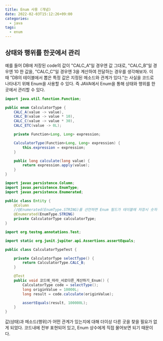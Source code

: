 ```yaml
---
title: Enum 사용 (개념)
date: 2022-02-03T15:12:26+09:00
categories:
  - java
tags: 
  - enum
---
```


## 상태와 행위를 한곳에서 관리
예를 들어 DB에 저장된 code의 값이 "CALC_A"일 경우엔 값 그대로, "CALC_B"일 경우엔 10 한 값을, "CALC_C"일 경우엔 3을 계산하여 전달하는 경우를 생각해보자.
이 때 "DB의 테이블에서 뽑은 특정 값은 지정된 메소드와 관계가 있다."는 사실을 코드로 나타내기 위해 Enum을 사용할 수 있다.
즉 JAVA에서 Enum을 통해 상태와 행위를 한곳에서 관리할 수 있다.

```java
import java.util.function.Function;

public enum CalculatorType {
    CALC_A(value -> value),
    CALC_B(value -> value * 10),
    CALC_C(value -> value * 30),
    CALC_ETC(value -> 0L);

    private Function<Long, Long> expression;

    CalculatorType(Function<Long, Long> expression) {
        this.expression = expression;
    }

    public long calculate(long value) {
        return expression.apply(value);
    }
}
```

```java
import javax.persistence.Column;
import javax.persistence.EnumType;
import javax.persistence.Enumerated;

public class Entity {
    @Column
    //@Enumerated(EnumType.STRING)를 선언하면 Enum 필드가 테이블에 저장시 숫자형인 1,2,3이 아닌, Enum의 name이 저장된다.
    @Enumerated(EnumType.STRING)
    private CalculatorType calculatorType;
}
```

```java
import org.testng.annotations.Test;

import static org.junit.jupiter.api.Assertions.assertEquals;

public class CalculatorTypeTest {

    private CalculatorType selectType() {
        return CalculatorType.CALC_B;
    }

    @Test
    public void 코드에_따라_서로다른_계산하기_Enum() {
        CalculatorType code = selectType();
        long originValue = 10000L;
        long result = code.calculate(originValue);

        assertEquals(result, 100000L);
    }
}
```
값(상태)과 메소드(행위)가 어떤 관계가 있는지에 대해 더이상 다른 곳을 찾을 필요가 없게 되었다.
코드내에 전부 표현되어 있고, Enum 상수에게 직접 물어보면 되기 때문이다.
